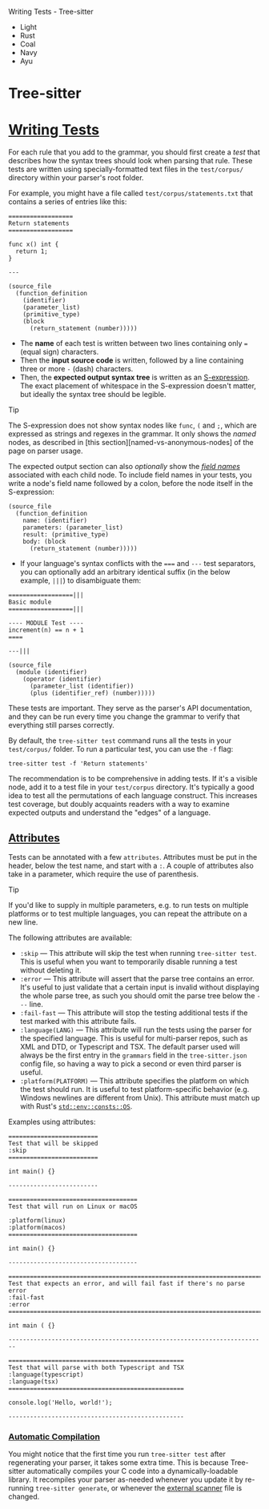 Writing Tests - Tree-sitter

- Light
- Rust
- Coal
- Navy
- Ayu

# Tree-sitter

# [Writing Tests](#writing-tests '#writing-tests')

For each rule that you add to the grammar, you should first create a _test_ that
describes how the syntax trees should look when parsing that rule. These tests
are written using specially-formatted text files in the `test/corpus/` directory
within your parser's root folder.

For example, you might have a file called `test/corpus/statements.txt` that
contains a series of entries like this:

```
==================
Return statements
==================

func x() int {
  return 1;
}

---

(source_file
  (function_definition
    (identifier)
    (parameter_list)
    (primitive_type)
    (block
      (return_statement (number)))))

```

- The **name** of each test is written between two lines containing only `=`
  (equal sign) characters.
- Then the **input source code** is written, followed by a line containing three
  or more `-` (dash) characters.
- Then, the **expected output syntax tree** is written as an
  [S-expression](https://en.wikipedia.org/wiki/S-expression 'https://en.wikipedia.org/wiki/S-expression').
  The exact placement of whitespace in the S-expression doesn't matter, but
  ideally the syntax tree should be legible.

Tip

The S-expression does not show syntax nodes like `func`, `(` and `;`, which are
expressed as strings and regexes in the grammar. It only shows the _named_
nodes, as described in [this section][named-vs-anonymous-nodes] of the page on
parser usage.

The expected output section can also _optionally_ show the
[_field names_](../using-parsers/2-basic-parsing.html#node-field-names '../using-parsers/2-basic-parsing.html#node-field-names')
associated with each child node. To include field names in your tests, you write
a node's field name followed by a colon, before the node itself in the
S-expression:

```
(source_file
  (function_definition
    name: (identifier)
    parameters: (parameter_list)
    result: (primitive_type)
    body: (block
      (return_statement (number)))))

```

- If your language's syntax conflicts with the `===` and `---` test separators,
  you can optionally add an arbitrary identical suffix (in the below example,
  `|||`) to disambiguate them:

```
==================|||
Basic module
==================|||

---- MODULE Test ----
increment(n) == n + 1
====

---|||

(source_file
  (module (identifier)
    (operator (identifier)
      (parameter_list (identifier))
      (plus (identifier_ref) (number)))))

```

These tests are important. They serve as the parser's API documentation, and
they can be run every time you change the grammar to verify that everything
still parses correctly.

By default, the `tree-sitter test` command runs all the tests in your
`test/corpus/` folder. To run a particular test, you can use the `-f` flag:

```
tree-sitter test -f 'Return statements'

```

The recommendation is to be comprehensive in adding tests. If it's a visible
node, add it to a test file in your `test/corpus` directory. It's typically a
good idea to test all the permutations of each language construct. This
increases test coverage, but doubly acquaints readers with a way to examine
expected outputs and understand the "edges" of a language.

## [Attributes](#attributes '#attributes')

Tests can be annotated with a few `attributes`. Attributes must be put in the
header, below the test name, and start with a `:`. A couple of attributes also
take in a parameter, which require the use of parenthesis.

Tip

If you'd like to supply in multiple parameters, e.g. to run tests on multiple
platforms or to test multiple languages, you can repeat the attribute on a new
line.

The following attributes are available:

- `:skip` — This attribute will skip the test when running `tree-sitter test`.
  This is useful when you want to temporarily disable running a test without
  deleting it.
- `:error` — This attribute will assert that the parse tree contains an error.
  It's useful to just validate that a certain input is invalid without
  displaying the whole parse tree, as such you should omit the parse tree below
  the `---` line.
- `:fail-fast` — This attribute will stop the testing additional tests if the
  test marked with this attribute fails.
- `:language(LANG)` — This attribute will run the tests using the parser for the
  specified language. This is useful for multi-parser repos, such as XML and
  DTD, or Typescript and TSX. The default parser used will always be the first
  entry in the `grammars` field in the `tree-sitter.json` config file, so having
  a way to pick a second or even third parser is useful.
- `:platform(PLATFORM)` — This attribute specifies the platform on which the
  test should run. It is useful to test platform-specific behavior (e.g. Windows
  newlines are different from Unix). This attribute must match up with Rust's
  [`std::env::consts::OS`](https://doc.rust-lang.org/std/env/consts/constant.OS.html 'https://doc.rust-lang.org/std/env/consts/constant.OS.html').

Examples using attributes:

```
=========================
Test that will be skipped
:skip
=========================

int main() {}

-------------------------

====================================
Test that will run on Linux or macOS

:platform(linux)
:platform(macos)
====================================

int main() {}

------------------------------------

========================================================================
Test that expects an error, and will fail fast if there's no parse error
:fail-fast
:error
========================================================================

int main ( {}

------------------------------------------------------------------------

=================================================
Test that will parse with both Typescript and TSX
:language(typescript)
:language(tsx)
=================================================

console.log('Hello, world!');

-------------------------------------------------

```

### [Automatic Compilation](#automatic-compilation '#automatic-compilation')

You might notice that the first time you run `tree-sitter test` after
regenerating your parser, it takes some extra time. This is because Tree-sitter
automatically compiles your C code into a dynamically-loadable library. It
recompiles your parser as-needed whenever you update it by re-running
`tree-sitter generate`, or whenever the
[external scanner](./4-external-scanners.html './4-external-scanners.html') file
is changed.
